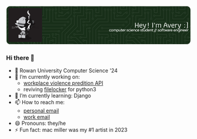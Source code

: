 ![Header](./github-header-image.png)

### Hi there 👋

- 🏫 Rowan University Computer Science '24
- 🔭 I’m currently working on:
  - [workplace violence predition API](https://github.com/averybobbitt/workplace-violence-prediction-api)
  - reviving [filelocker](https://sourceforge.net/projects/filelocker2/) for python3
- 🌱 I’m currently learning: Django
- 📫 How to reach me: 
  - [personal email](mailto:avery@bobbitt.dev)
  - [work email](mailto:bobbit82@rowan.edu)
- 😄 Pronouns: they/he
- ⚡ Fun fact: mac miller was my #1 artist in 2023

<!--
**averybobbitt/averybobbitt** is a ✨ _special_ ✨ repository because its `README.md` (this file) appears on your GitHub profile.

Here are some ideas to get you started:

- 🔭 I’m currently working on ...
- 🌱 I’m currently learning ...
- 👯 I’m looking to collaborate on ...
- 🤔 I’m looking for help with ...
- 💬 Ask me about ...
- 📫 How to reach me: ...
- 😄 Pronouns: ...
- ⚡ Fun fact: ...
-->
